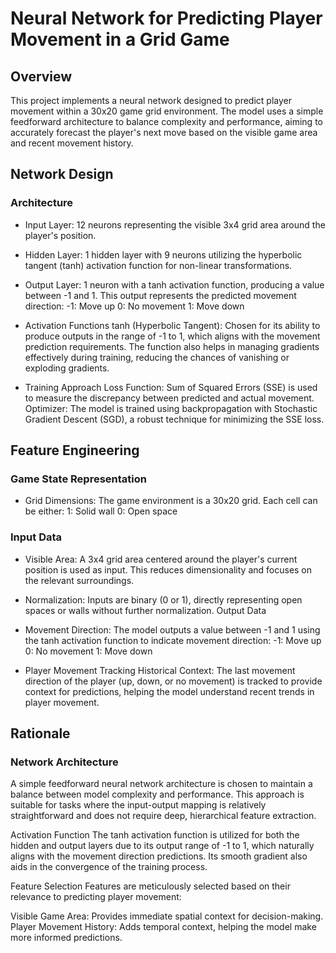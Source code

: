 # Neural Network for Predicting Player Movement in a Grid Game
## Overview
This project implements a neural network designed to predict player movement within a 30x20 game grid environment. The model uses a simple feedforward architecture to balance complexity and performance, aiming to accurately forecast the player's next move based on the visible game area and recent movement history.

## Network Design
### Architecture

- Input Layer: 12 neurons representing the visible 3x4 grid area around the player's position.
- Hidden Layer: 1 hidden layer with 9 neurons utilizing the hyperbolic tangent (tanh) activation function for non-linear transformations.
- Output Layer: 1 neuron with a tanh activation function, producing a value between -1 and 1. This output represents the predicted movement direction:
  -1: Move up
  0: No movement
  1: Move down
  
- Activation Functions
tanh (Hyperbolic Tangent): Chosen for its ability to produce outputs in the range of -1 to 1, which aligns with the movement prediction requirements. The function also helps in managing gradients effectively during training, reducing the chances of vanishing or exploding gradients.

- Training Approach
Loss Function: Sum of Squared Errors (SSE) is used to measure the discrepancy between predicted and actual movement.
Optimizer: The model is trained using backpropagation with Stochastic Gradient Descent (SGD), a robust technique for minimizing the SSE loss.

## Feature Engineering
### Game State Representation
- Grid Dimensions: The game environment is a 30x20 grid. Each cell can be either:
1: Solid wall
0: Open space

### Input Data
- Visible Area: A 3x4 grid area centered around the player's current position is used as input. This reduces dimensionality and focuses on the relevant surroundings.
- Normalization: Inputs are binary (0 or 1), directly representing open spaces or walls without further normalization.
Output Data
- Movement Direction: The model outputs a value between -1 and 1 using the tanh activation function to indicate movement direction:
-1: Move up
0: No movement
1: Move down

- Player Movement Tracking
Historical Context: The last movement direction of the player (up, down, or no movement) is tracked to provide context for predictions, helping the model understand recent trends in player movement.

## Rationale
### Network Architecture
A simple feedforward neural network architecture is chosen to maintain a balance between model complexity and performance. This approach is suitable for tasks where the input-output mapping is relatively straightforward and does not require deep, hierarchical feature extraction.

Activation Function
The tanh activation function is utilized for both the hidden and output layers due to its output range of -1 to 1, which naturally aligns with the movement direction predictions. Its smooth gradient also aids in the convergence of the training process.

Feature Selection
Features are meticulously selected based on their relevance to predicting player movement:

Visible Game Area: Provides immediate spatial context for decision-making.
Player Movement History: Adds temporal context, helping the model make more informed predictions.
